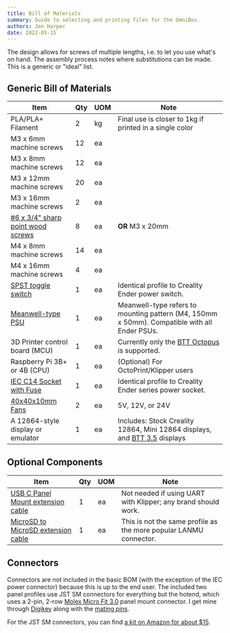 ```yaml
---
title: Bill of Materials
summary: Guide to selecting and printing files for the OmniBox.
authors: Jon Harper
date: 2022-05-15
---
```


The design allows for screws of multiple lengths, i.e. to let you use what's on hand. The assembly process notes where substitutions can be made. This is a generic or "ideal" list.

## Generic Bill of Materials

| Item                              | Qty | UOM | Note                                                    |
|-----------------------------------|-----|-----|---------------------------------------------------------|
| PLA/PLA+ Filament                 | 2   | kg  | Final use is closer to 1kg if printed in a single color |
| M3 x 6mm machine screws           | 12  | ea  |                                                         |
| M3 x 8mm machine screws           | 12  | ea  |                                                         |
| M3 x 12mm machine screws          | 20  | ea	|                                                         |
| M3 x 16mm machine screws          | 2   | ea  |                                                         |
| [#6 x 3/4" sharp point wood screws](https://www.amazon.com/gp/product/B08LV4D8SB) | 8   | ea  | **OR** M3 x 20mm                                        |
| M4 x 8mm machine screws           | 14  | ea  |                                                         |
| M4 x 16mm machine screws          | 4   | ea  |                                                         |
| [SPST toggle switch](https://www.amazon.com/gp/product/B07QQ22DTB) | 1   | ea  | Identical profile to Creality Ender power switch. |
| [Meanwell-type PSU](https://www.amazon.com/MEAN-WELL-LRS-350-24-350-4W-Switchable/dp/B013ETVO12) | 1   | ea  | Meanwell-type refers to mounting pattern (M4, 150mm x 50mm). Compatible with all Ender PSUs. |
| 3D Printer control board (MCU)    | 1   | ea  | Currently only the [BTT Octopus](https://www.amazon.com/BIGTREETECH-Motherboard-Compatible-Firmware-Raspberry/dp/B094NPRYDP) is supported. |
| Raspberry Pi 3B+ or 4B (CPU)      | 1   | ea  | (Optional) For OctoPrint/Klipper users |
| [IEC C14 Socket with Fuse](https://www.amazon.com/gp/product/B081ZFHRGW) | 1   | ea  | Identical profile to Creality Ender series power socket. |
| [40x40x10mm Fans](https://www.amazon.com/dp/B08R9L9YR2) | 2 | ea  | 5V, 12V, or 24V |
| A 12864-style display or emulator | 1   | ea  | Includes: Stock Creality 12864, Mini 12864 displays, and [BTT 3.5](https://www.amazon.com/BIGTREETECH-Upgrade-Touch-Controller-Display-Motherboard/dp/B07VWGFKLZ) displays |

## Optional Components

| Item                              | Qty | UOM |Note |
|-----------------------------------|-----|-----|-----|
| [USB C Panel Mount extension cable](https://www.amazon.com/gp/product/B086W7C58P/) | 1 | ea | Not needed if using UART with Klipper; any brand should work. |
| [MicroSD to MicroSD extension cable](https://www.amazon.com/gp/product/B09CKRDFTH) | 1 | ea | This is not the same profile as the more popular LANMU connector. |
 
## Connectors

Connectors are not included in the basic BOM (with the exception of the IEC power connector) because this is up to the end user. The included two panel profiles use JST SM connectors for everything but the hotend, which uses a 2-pin, 2-row [Molex Micro Fit 3.0](https://www.digikey.com/en/product-highlight/m/molex-connector/micro-fit-3-interconnect-system) panel mount connector. I get mine through [Digikey](https://www.digikey.com/en/products/detail/molex/0430200200/252490) along with the [mating pins](https://www.digikey.com/en/products/detail/molex/0430310009/252485).

For the JST SM connectors, you can find [a kit on Amazon for about $15](https://www.amazon.com/gp/product/B07D9HRDT6).
